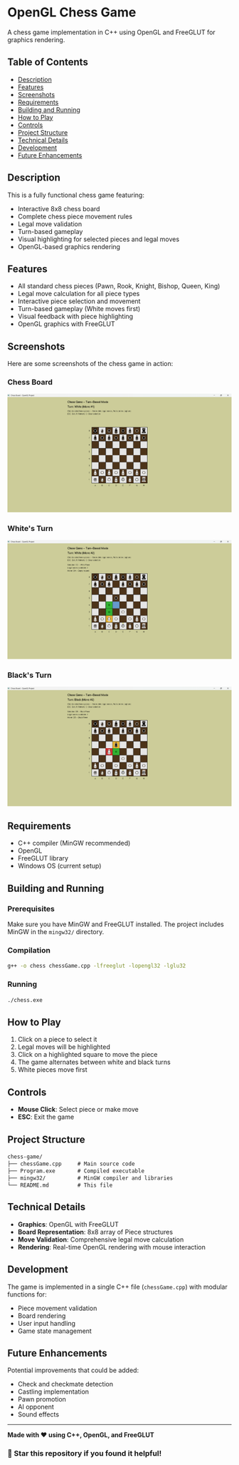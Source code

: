 # OpenGL Chess Game

A chess game implementation in C++ using OpenGL and FreeGLUT for graphics rendering.

## Table of Contents

-   [Description](#description)
-   [Features](#features)
-   [Screenshots](#screenshots)
-   [Requirements](#requirements)
-   [Building and Running](#building-and-running)
-   [How to Play](#how-to-play)
-   [Controls](#controls)
-   [Project Structure](#project-structure)
-   [Technical Details](#technical-details)
-   [Development](#development)
-   [Future Enhancements](#future-enhancements)

## Description

This is a fully functional chess game featuring:

-   Interactive 8x8 chess board
-   Complete chess piece movement rules
-   Legal move validation
-   Turn-based gameplay
-   Visual highlighting for selected pieces and legal moves
-   OpenGL-based graphics rendering

## Features

-   All standard chess pieces (Pawn, Rook, Knight, Bishop, Queen, King)
-   Legal move calculation for all piece types
-   Interactive piece selection and movement
-   Turn-based gameplay (White moves first)
-   Visual feedback with piece highlighting
-   OpenGL graphics with FreeGLUT

## Screenshots

Here are some screenshots of the chess game in action:

### Chess Board

![Chess Board](screenshots/chess-board.png)

### White's Turn

![White's Turn](screenshots/turn-white.png)

### Black's Turn

![Black's Turn](screenshots/turn-black.png)

## Requirements

-   C++ compiler (MinGW recommended)
-   OpenGL
-   FreeGLUT library
-   Windows OS (current setup)

## Building and Running

### Prerequisites

Make sure you have MinGW and FreeGLUT installed. The project includes MinGW in the `mingw32/` directory.

### Compilation

```bash
g++ -o chess chessGame.cpp -lfreeglut -lopengl32 -lglu32
```

### Running

```bash
./chess.exe
```

## How to Play

1. Click on a piece to select it
2. Legal moves will be highlighted
3. Click on a highlighted square to move the piece
4. The game alternates between white and black turns
5. White pieces move first

## Controls

-   **Mouse Click**: Select piece or make move
-   **ESC**: Exit the game

## Project Structure

```
chess-game/
├── chessGame.cpp     # Main source code
├── Program.exe       # Compiled executable
├── mingw32/          # MinGW compiler and libraries
└── README.md         # This file
```

## Technical Details

-   **Graphics**: OpenGL with FreeGLUT
-   **Board Representation**: 8x8 array of Piece structures
-   **Move Validation**: Comprehensive legal move calculation
-   **Rendering**: Real-time OpenGL rendering with mouse interaction

## Development

The game is implemented in a single C++ file (`chessGame.cpp`) with modular functions for:

-   Piece movement validation
-   Board rendering
-   User input handling
-   Game state management

## Future Enhancements

Potential improvements that could be added:

-   Check and checkmate detection
-   Castling implementation
-   Pawn promotion
-   AI opponent
-   Sound effects

---

**Made with ❤️ using C++, OpenGL, and FreeGLUT**

### 🌟 Star this repository if you found it helpful!
